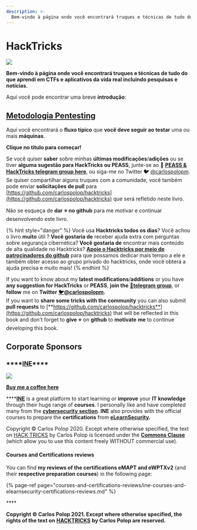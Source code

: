 ```yaml
---
description: >-
  Bem-vindo à página onde você encontrará truques e técnicas de tudo do que aprendi em CTFs e aplicativos da vida real incluindo pesquisas e notícias.
---
```


# HackTricks

![](.gitbook/assets/portada-alcoholica.png)

**Bem-vindo à página onde você encontrará truques e técnicas de tudo do que aprendi em CTFs e aplicativos da vida real incluindo pesquisas e notícias.**

Aqui você pode encontrar uma breve **introdução**:

## [**Metodologia Pentesting**](pentesting-methodology.md)

Aqui você encontrará o **fluxo típico** que **você deve seguir ao testar** uma ou mais **máquinas**.

**Clique no título para começar!**

Se você quiser **saber** sobre minhas **últimas modificações**/**adições** ou se tiver **alguma sugestão para HackTricks ou PEASS**, junte-se ao **💬** [**PEASS & HackTricks telegram group here**](https://t.me/peass), ou siga-me no Twitter **🐦** [@carlospolopm](https://twitter.com/carlospolopm). Se quiser compartilhar alguns truques com a comunidade, você também pode enviar **solicitações de pull** para [https://github.com/carlospolop/hacktricks](https://github.com/carlospolop/hacktricks) que será refletido neste livro.

Não se esqueça de **dar ⭐ no github** para me motivar e continuar desenvolvendo este livro.

{% hint style="danger" %}
Você usa **Hacktricks todos os dias**? Você achou o livro **muito** útil ? **Você gostaria de** receber ajuda extra com perguntas sobre segurança cibernética? **Você gostaria de** encontrar mais conteúdo de alta qualidade no Hacktricks?
[**Apoie o Hacktricks por meio de patrocinadores do github**](https://github.com/sponsors/carlospolop) para que possamos dedicar mais tempo a ele e também obter acesso ao grupo privado do hacktricks, onde você obterá a ajuda precisa e muito mais!
{% endhint %}



If you want to know about my **latest modifications**/**additions** or you have **any suggestion for HackTricks** or **PEASS**, **join the** [**💬**](https://emojipedia.org/speech-balloon/)[**telegram group**](https://t.me/peass), or **follow** me on **Twitter** [**🐦**](https://github.com/carlospolop/hacktricks/tree/7af18b62b3bdc423e11444677a6a73d4043511e9/[https:/emojipedia.org/bird/README.md)[**@carlospolopm**](https://twitter.com/carlospolopm)**.**  
If you want to **share some tricks with the community** you can also submit **pull requests** to [**https://github.com/carlospolop/hacktricks**](https://github.com/carlospolop/hacktricks) that will be reflected in this book and don't forget to **give ⭐** on **github** to **motivate** **me** to continue developing this book.

## Corporate Sponsors

### \*\*\*\*[**INE**](https://ine.com/)\*\*\*\*

![](.gitbook/assets/ine_logo-3-.jpg)

[**Buy me a coffee here**](https://www.buymeacoffee.com/carlospolop)

\*\*\*\*[**INE**](https://ine.com/) is a great platform to start learning or **improve** your **IT knowledge** through their huge range of **courses**. I personally like and have completed many from the [**cybersecurity section**](https://ine.com/pages/cybersecurity). **INE** also provides with the official courses to prepare the **certifications** from [**eLearnSecurity**](https://elearnsecurity.com/)**.**

Copyright © Carlos Polop 2020. Except where otherwise specified, the text on [HACK TRICKS](https://github.com/carlospolop/hacktricks) by Carlos Polop is licensed under the [**Commons Clause**](https://commonsclause.com/) \(which allow you to use this content freely WITHOUT commercial use\).

#### **Courses and Certifications reviews**

You can find **my reviews of the certifications eMAPT and eWPTXv2** \(and their **respective preparation courses**\) in the following page:

{% page-ref page="courses-and-certifications-reviews/ine-courses-and-elearnsecurity-certifications-reviews.md" %}

\*\*\*\*

**Copyright © Carlos Polop 2021. Except where otherwise specified, the rights of the text on** [**HACKTRICKS**](https://github.com/carlospolop/hacktricks) **by Carlos Polop are reserved.**


